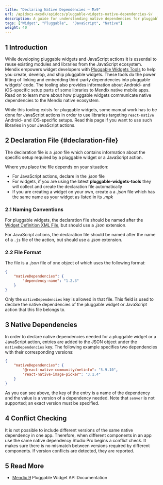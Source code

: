 ```yaml
---
title: "Declaring Native Dependencies – Mx9"
url: /apidocs-mxsdk/apidocs/pluggable-widgets-native-dependencies-9/
description: A guide for understanding native dependencies for pluggable widgets and JavaScript actions in Mendix 9.
tags: ["Widget", "Pluggable",  "JavaScript", "Native"]
weight: 40
---
```


## 1 Introduction

While developing pluggable widgets and JavaScript actions it is essential to reuse existing modules and libraries from the JavaScript ecosystem. Mendix empowers widget developers with [Pluggable Widgets Tools](https://github.com/mendix/widgets-resources/tree/master/packages/tools/pluggable-widgets-tools) to help you create, develop, and ship pluggable widgets. These tools do the power lifting of linking and embedding third-party dependencies into pluggable widgets' code. The tooling also provides information about Android- and iOS-specific setup parts of some libraries to Mendix native mobile apps. Read on to learn more about how pluggable widgets communicate native dependencies to the Mendix native ecosystem.

While this tooling exists for pluggable widgets, some manual work has to be done for JavaScript actions in order to use libraries targeting `react-native` Android- and iOS-specific setups. Read this page if you want to use such libraries in your JavaScript actions.

## 2 Declaration File {#declaration-file}

The declaration file is a *.json* file which contains information about the specific setup required by a pluggable widget or a JavaScript action.

Where you place the file depends on your situation:

* For JavaScript actions, declare in the *.json* file
* For widgets, if you are using the latest **pluggable-widgets-tools** they will collect and create the declaration file automatically
* If you are creating a widget on your own, create a a *.json* file which has the same name as your widget as listed in its *.mpk*

### 2.1 Naming Conventions

For pluggable widgets, the declaration file should be named after the [Widget Definition XML File](/apidocs-mxsdk/apidocs/pluggable-widgets/#widget-definition), but should use a *.json* extension.

For JavaScript actions, the declaration file should be named after the name of a `.js` file of the action, but should use a *.json* extension.

### 2.2 File Format

The file is a *.json* file of one object of which uses the following format:

```json
{
    "nativeDependencies": {
        "dependency-name": "1.2.3"
    }
}
```

Only the `nativeDependencies` key is allowed in that file. This field is used to declare the native dependencies of the pluggable widget or JavaScript action that this file belongs to.

## 3 Native Dependencies

In order to declare native dependencies needed for a pluggable widget or a JavaScript action, entries are added to the JSON object under the `nativeDependencies` key. The following example specifies two dependencies with their corresponding versions:

```json
{
    "nativeDependencies": {
        "@react-native-community/netinfo": "5.9.10",
        "react-native-image-picker": "3.1.4"
    }
}
```

As you can see above, the key of the entry is a name of the dependency and the value is a version of a dependency needed. Note that `semver` is not supported; an exact version must be specified.

## 4 Conflict Checking

It is not possible to include different versions of the same native dependency in one app. Therefore, when different components in an app use the same native dependency Studio Pro begins a conflict check. It makes sure there is no mismatch between versions required by different components. If version conflicts are detected, they are reported.

## 5 Read More

* [Mendix 9](/apidocs-mxsdk/apidocs/pluggable-parent-9/) Pluggable Widget API Documentation

